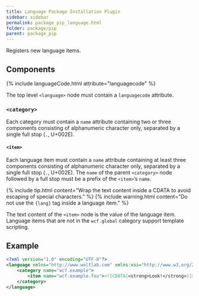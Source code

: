 ```yaml
---
title: Language Package Installation Plugin
sidebar: sidebar
permalink: package_pip_language.html
folder: package/pip
parent: package_pip
---
```


Registers new language items.

## Components

{% include languageCode.html attribute="languagecode" %}

The top level `<language>` node must contain a `languagecode` attribute.

### `<category>`

Each category must contain a `name` attribute containing two or three components consisting of alphanumeric character only, separated by a single full stop (`.`, U+002E).

#### `<item>`

Each language item must contain a `name` attribute containing at least three components consisting of alphanumeric character only, separated by a single full stop (`.`, U+002E). The `name` of the parent `<category>` node followed by a full stop must be a prefix of the `<item>`’s `name`.

{% include tip.html content="Wrap the text content inside a CDATA to avoid escaping of special characters." %}
{% include warning.html content="Do not use the `{lang}` tag inside a language item." %}

The text content of the `<item>` node is the value of the language item. Language items that are not in the `wcf.global` category support template scripting.

## Example

```xml
<?xml version="1.0" encoding="UTF-8"?>
<language xmlns="http://www.woltlab.com" xmlns:xsi="http://www.w3.org/2001/XMLSchema-instance" xsi:schemaLocation="http://www.woltlab.com http://www.woltlab.com/XSD/maelstrom/language.xsd" languagecode="de">
	<category name="wcf.example">
		<item name="wcf.example.foo"><![CDATA[<strong>Look!</strong>]]></item>
	</category>
</language>
```

